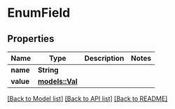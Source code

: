 # EnumField

## Properties

Name | Type | Description | Notes
------------ | ------------- | ------------- | -------------
**name** | **String** |  | 
**value** | [**models::Val**](Val.md) |  | 

[[Back to Model list]](../README.md#documentation-for-models) [[Back to API list]](../README.md#documentation-for-api-endpoints) [[Back to README]](../README.md)


